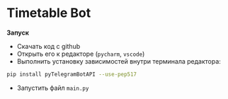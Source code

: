 # Timetable Bot

**Запуск**
- Скачать код с github
- Открыть его к редакторе (`pycharm`, `vscode`)
- Выполнить установку зависимостей внутри терминала редактора:
```bash
pip install pyTelegramBotAPI --use-pep517
```
- Запустить файл `main.py`